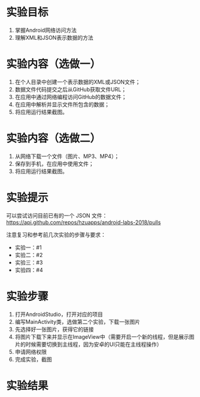 # 实验目标

1. 掌握Android网络访问方法
2. 理解XML和JSON表示数据的方法

# 实验内容（选做一）

1. 在个人目录中创建一个表示数据的XML或JSON文件；
2. 数据文件代码提交之后从GitHub获取文件URL；
3. 在应用中通过网络编程访问GitHub的数据文件；
4. 在应用中解析并显示文件所包含的数据；
5. 将应用运行结果截图。

# 实验内容（选做二）

1. 从网络下载一个文件（图片、MP3、MP4）；
2. 保存到手机，在应用中使用文件；
3. 将应用运行结果截图。

# 实验提示

可以尝试访问目前已有的一个 JSON 文件：
https://api.github.com/repos/hzuapps/android-labs-2018/pulls

注意复习和参考前几次实验的步骤与要求：

- 实验一：#1
- 实验二：#2
- 实验三：#3
- 实验四：#4

# 实验步骤

1. 打开AndroidStudio，打开对应的项目
2. 编写MainActivity类，选做第二个实验，下载一张图片
3. 先选择好一张图片，获得它的链接
4. 将图片下载下来并显示在ImageView中（需要开启一个新的线程，但是展示图片的时候需要切换到主线程，因为安卓的UI只能在主线程操作）
5. 申请网络权限
6. 完成实验，截图

# 实验结果


